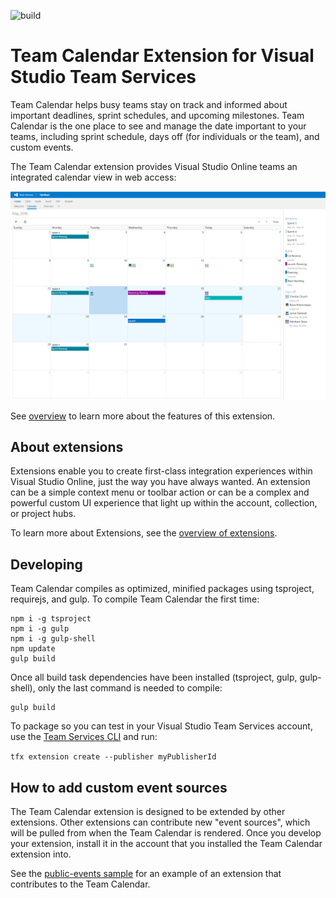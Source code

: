 ![build](https://mseng.visualstudio.com/DefaultCollection/_apis/public/build/definitions/b924d696-3eae-4116-8443-9a18392d8544/2715/badge?branchName=master)

# Team Calendar Extension for Visual Studio Team Services

Team Calendar helps busy teams stay on track and informed about important deadlines, sprint schedules, and upcoming milestones. Team Calendar is the one place to see and manage the date important to your teams, including sprint schedule, days off (for individuals or the team), and custom events.

The Team Calendar extension provides Visual Studio Online teams an integrated calendar view in web access:

![screenshot](images/calendar-screen-shot.png)

See [overview](overview.md) to learn more about the features of this extension.

## About extensions

Extensions enable you to create first-class integration experiences within Visual Studio Online, just the way you have always wanted. An extension can be a simple context menu or toolbar action or can be a complex and powerful custom UI experience that light up within the account, collection, or project hubs. 

To learn more about Extensions, see the [overview of extensions](https://www.visualstudio.com/en-us/integrate/extensions/overview).

## Developing
 
Team Calendar compiles as optimized, minified packages using tsproject, requirejs, and gulp.
To compile Team Calendar the first time:

```
npm i -g tsproject
npm i -g gulp
npm i -g gulp-shell
npm update
gulp build
```

Once all build task dependencies have been installed (tsproject, gulp, gulp-shell), only the last command is needed to compile:
```
gulp build
```

To package so you can test in your Visual Studio Team Services account, use the [Team Services CLI](https://github.com/Microsoft/tfs-cli) and run:

`tfx extension create --publisher myPublisherId`

## How to add custom event sources

The Team Calendar extension is designed to be extended by other extensions. Other extensions can contribute new "event sources", which will be pulled from when the Team Calendar is rendered. Once you develop your extension, install it in the account that you installed the Team Calendar extension into.

See the [public-events sample](https://github.com/Microsoft/vso-extension-samples/tree/master/public-events) for an example of an extension that contributes to the Team Calendar.

